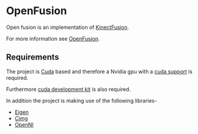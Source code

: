 OpenFusion
==========
Open fusion is an implementation of [KinectFusion](http://research.microsoft.com/en-us/projects/surfacerecon/).

For more information see [OpenFusion](http://www.cs.technion.ac.il/~veredc/openfusion/).

Requirements
------------
The project is [Cuda](http://www.nvidia.com/object/cuda_home_new.html) based and therefore a Nvidia gpu with a [cuda support](https://developer.nvidia.com/cuda-gpus) is required.

Furthermore [cuda development kit](https://developer.nvidia.com/cuda-downloads) is also required.

In addition the project is making use of the following libraries-
  - [Eigen](http://eigen.tuxfamily.org/index.php?title=Main_Page)
  - [Cimg](http://cimg.sourceforge.net/)
  - [OpenNI](https://github.com/OpenNI/OpenNI )

